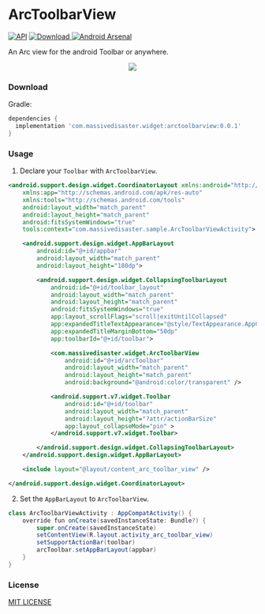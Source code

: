 # ArcToolbarView
[![API](https://img.shields.io/badge/API-16%2B-green.svg?style=flat)](https://android-arsenal.com/api?level=19)
[ ![Download](https://api.bintray.com/packages/massivedisaster/widget/arctoolbarview/images/download.svg) ](https://bintray.com/massivedisaster/widget/arctoolbarview/_latestVersion)
[![Android Arsenal]( https://img.shields.io/badge/Android%20Arsenal-ArcToolbarView-green.svg?style=flat )]( https://android-arsenal.com/details/1/6772 )

An Arc view for the android Toolbar or anywhere.

<div align="center">
  <img src="art/sample.gif" />
</div>

### Download

Gradle:

```gradle
dependencies {
  implementation 'com.massivedisaster.widget:arctoolbarview:0.0.1'
}
```

### Usage

1. Declare your `Toolbar` with `ArcToolbarView`.

```xml
<android.support.design.widget.CoordinatorLayout xmlns:android="http://schemas.android.com/apk/res/android"
    xmlns:app="http://schemas.android.com/apk/res-auto"
    xmlns:tools="http://schemas.android.com/tools"
    android:layout_width="match_parent"
    android:layout_height="match_parent"
    android:fitsSystemWindows="true"
    tools:context="com.massivedisaster.sample.ArcToolbarViewActivity">

    <android.support.design.widget.AppBarLayout
        android:id="@+id/appbar"
        android:layout_width="match_parent"
        android:layout_height="180dp">

        <android.support.design.widget.CollapsingToolbarLayout
            android:id="@+id/toolbar_layout"
            android:layout_width="match_parent"
            android:layout_height="match_parent"
            android:fitsSystemWindows="true"
            app:layout_scrollFlags="scroll|exitUntilCollapsed"
            app:expandedTitleTextAppearance="@style/TextAppearance.AppCompat.Headline"
            app:expandedTitleMarginBottom="50dp"
            app:toolbarId="@+id/toolbar">

            <com.massivedisaster.widget.ArcToolbarView
                android:id="@+id/arcToolbar"
                android:layout_width="match_parent"
                android:layout_height="match_parent"
                android:background="@android:color/transparent" />

            <android.support.v7.widget.Toolbar
                android:id="@+id/toolbar"
                android:layout_width="match_parent"
                android:layout_height="?attr/actionBarSize"
                app:layout_collapseMode="pin" >
            </android.support.v7.widget.Toolbar>

        </android.support.design.widget.CollapsingToolbarLayout>
    </android.support.design.widget.AppBarLayout>

    <include layout="@layout/content_arc_toolbar_view" />    

</android.support.design.widget.CoordinatorLayout>
```

2. Set the `AppBarLayout` to `ArcToolbarView`.

```java
class ArcToolbarViewActivity : AppCompatActivity() {
    override fun onCreate(savedInstanceState: Bundle?) {
        super.onCreate(savedInstanceState)
        setContentView(R.layout.activity_arc_toolbar_view)
        setSupportActionBar(toolbar)
        arcToolbar.setAppBarLayout(appbar)
    }
}
```

### License
[MIT LICENSE](LICENSE.md)